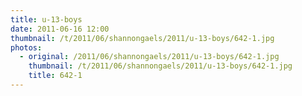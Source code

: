 ```yaml
---
title: u-13-boys
date: 2011-06-16 12:00
thumbnail: /t/2011/06/shannongaels/2011/u-13-boys/642-1.jpg
photos:
  - original: /2011/06/shannongaels/2011/u-13-boys/642-1.jpg
    thumbnail: /t/2011/06/shannongaels/2011/u-13-boys/642-1.jpg
    title: 642-1
---
```

